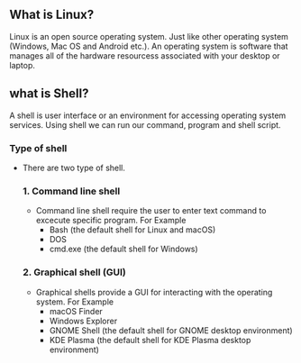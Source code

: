 ## What is Linux?
Linux is an open source operating system. Just like other operating system (Windows, Mac OS and Android  etc.). An operating system is software that manages all of the hardware resourcess associated with your desktop or laptop.

## what is Shell?
 A shell is user interface or an environment for accessing operating system services. Using shell we can run our command, program and shell script.

### Type of shell 
- There are two type of shell.
    ### 1. Command line shell
    - Command line shell require the user to enter text command to excecute specific program. For Example
      - Bash (the default shell for Linux and macOS)
      - DOS
      - cmd.exe (the default shell for Windows)
    ### 2. Graphical shell (GUI)
    - Graphical shells provide a GUI for interacting with the operating system. For Example
      - macOS Finder
      - Windows Explorer
      - GNOME Shell (the default shell for GNOME desktop environment)
      - KDE Plasma (the default shell for KDE Plasma desktop environment)